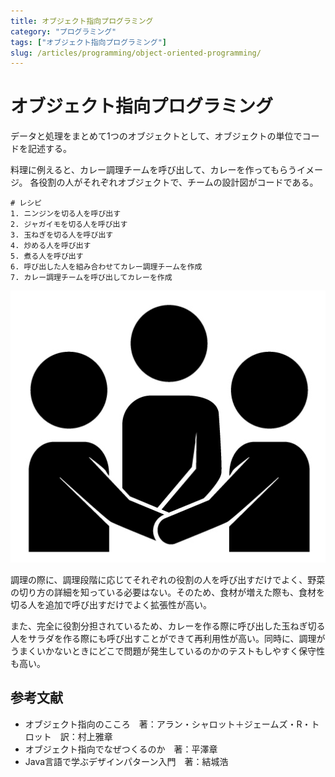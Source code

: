 ```yaml
---
title: オブジェクト指向プログラミング
category: "プログラミング"
tags: ["オブジェクト指向プログラミング"]
slug: /articles/programming/object-oriented-programming/
---
```



# オブジェクト指向プログラミング
データと処理をまとめて1つのオブジェクトとして、オブジェクトの単位でコードを記述する。

料理に例えると、カレー調理チームを呼び出して、カレーを作ってもらうイメージ。
各役割の人がそれぞれオブジェクトで、チームの設計図がコードである。

```
# レシピ
1. ニンジンを切る人を呼び出す
2. ジャガイモを切る人を呼び出す
3. 玉ねぎを切る人を呼び出す
4. 炒める人を呼び出す
5. 煮る人を呼び出す
6. 呼び出した人を組み合わせてカレー調理チームを作成
7. カレー調理チームを呼び出してカレーを作成
```

![レシピ](./team.jpg)

調理の際に、調理段階に応じてそれぞれの役割の人を呼び出すだけでよく、野菜の切り方の詳細を知っている必要はない。そのため、食材が増えた際も、食材を切る人を追加で呼び出すだけでよく拡張性が高い。

また、完全に役割分担されているため、カレーを作る際に呼び出した玉ねぎ切る人をサラダを作る際にも呼び出すことができて再利用性が高い。同時に、調理がうまくいかないときにどこで問題が発生しているのかのテストもしやすく保守性も高い。

## 参考文献
+ オブジェクト指向のこころ　著：アラン・シャロット＋ジェームズ・R・トロット　訳：村上雅章
+ オブジェクト指向でなぜつくるのか　著：平澤章
+ Java言語で学ぶデザインパターン入門　著：結城浩
